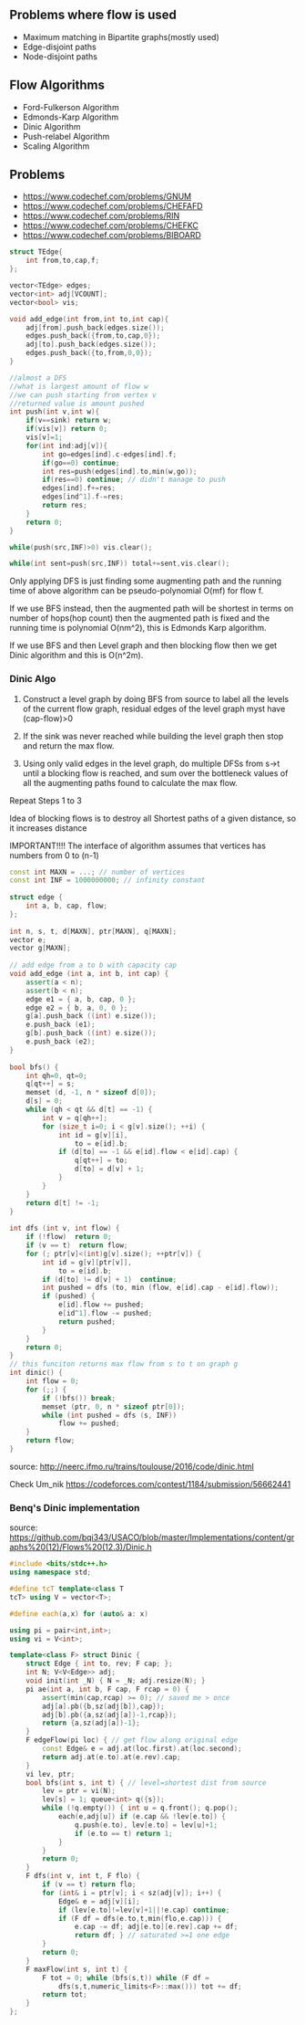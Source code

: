 ## Problems where flow is used
* Maximum matching in Bipartite graphs(mostly used)
* Edge-disjoint paths
* Node-disjoint paths

## Flow Algorithms
* Ford-Fulkerson Algorithm
* Edmonds-Karp Algorithm
* Dinic Algorithm
* Push-relabel Algorithm
* Scaling Algorithm

## Problems
* https://www.codechef.com/problems/GNUM
* https://www.codechef.com/problems/CHEFAFD
* https://www.codechef.com/problems/RIN
* https://www.codechef.com/problems/CHEFKC
* https://www.codechef.com/problems/BIBOARD

```cpp
struct TEdge{
    int from,to,cap,f;
};

vector<TEdge> edges;
vector<int> adj[VCOUNT];
vector<bool> vis;

void add_edge(int from,int to,int cap){
    adj[from].push_back(edges.size());
    edges.push_back({from,to,cap,0});
    adj[to].push_back(edges.size());
    edges.push_back({to,from,0,0});
}

//almost a DFS
//what is largest amount of flow w 
//we can push starting from vertex v
//returned value is amount pushed
int push(int v,int w){
    if(v==sink) return w;
    if(vis[v]) return 0;
    vis[v]=1;
    for(int ind:adj[v]){
        int go=edges[ind].c-edges[ind].f;
        if(go==0) continue;
        int res=push(edges[ind].to,min(w,go));
        if(res==0) continue; // didn't manage to push
        edges[ind].f+=res;
        edges[ind^1].f-=res;
        return res;
    }
    return 0;
}

while(push(src,INF)>0) vis.clear();

while(int sent=push(src,INF)) total+=sent,vis.clear();
```

Only applying DFS is just finding some augmenting path and the running time of above algorithm can be pseudo-polynomial O(mf) for flow f.

If we use BFS instead, then the augmented path will be shortest in terms on number of hops(hop count) then the augmented path is fixed and the running time is polynomial
O(nm^2), this is Edmonds Karp algorithm.

If we use BFS and then Level graph and then blocking flow then we get Dinic algorithm and this is O(n^2m).


### Dinic Algo

1. Construct a level graph by doing BFS from source to label all the levels of the current flow graph, residual edges of the level graph myst have (cap-flow)>0

2. If the sink was never reached while building the level graph then stop and return the max flow.

3. Using only valid edges in the level graph, do multiple DFSs from s->t until a blocking flow is reached, and sum over the  bottleneck values of all the augmenting paths found to calculate the max flow.

Repeat Steps 1 to 3

Idea of blocking flows is to destroy all Shortest paths of a given distance, so it increases distance

IMPORTANT!!!! The interface of algorithm assumes that vertices has numbers from 0 to (n-1)

```cpp
const int MAXN = ...; // number of vertices
const int INF = 1000000000; // infinity constant
 
struct edge {
	int a, b, cap, flow;
};
 
int n, s, t, d[MAXN], ptr[MAXN], q[MAXN];
vector e;
vector g[MAXN];
 
// add edge from a to b with capacity cap
void add_edge (int a, int b, int cap) {
	assert(a < n);
	assert(b < n);
	edge e1 = { a, b, cap, 0 };
	edge e2 = { b, a, 0, 0 };
	g[a].push_back ((int) e.size());
	e.push_back (e1);
	g[b].push_back ((int) e.size());
	e.push_back (e2);
}
 
bool bfs() {
	int qh=0, qt=0;
	q[qt++] = s;
	memset (d, -1, n * sizeof d[0]);
	d[s] = 0;
	while (qh < qt && d[t] == -1) {
		int v = q[qh++];
		for (size_t i=0; i < g[v].size(); ++i) {
			int id = g[v][i],
				to = e[id].b;
			if (d[to] == -1 && e[id].flow < e[id].cap) {
				q[qt++] = to;
				d[to] = d[v] + 1;
			}
		}
	}
	return d[t] != -1;
}
 
int dfs (int v, int flow) {
	if (!flow)  return 0;
	if (v == t)  return flow;
	for (; ptr[v]<(int)g[v].size(); ++ptr[v]) {
		int id = g[v][ptr[v]],
			to = e[id].b;
		if (d[to] != d[v] + 1)  continue;
		int pushed = dfs (to, min (flow, e[id].cap - e[id].flow));
		if (pushed) {
			e[id].flow += pushed;
			e[id^1].flow -= pushed;
			return pushed;
		}
	}
	return 0;
}
// this funciton returns max flow from s to t on graph g
int dinic() {
	int flow = 0;
	for (;;) {
		if (!bfs()) break;
		memset (ptr, 0, n * sizeof ptr[0]);
		while (int pushed = dfs (s, INF))
			flow += pushed;
	}
	return flow;
}
```

source: http://neerc.ifmo.ru/trains/toulouse/2016/code/dinic.html

Check Um_nik https://codeforces.com/contest/1184/submission/56662441


### Benq's Dinic implementation

source: https://github.com/bqi343/USACO/blob/master/Implementations/content/graphs%20(12)/Flows%20(12.3)/Dinic.h

```cpp
#include <bits/stdc++.h>
using namespace std;

#define tcT template<class T
tcT> using V = vector<T>;

#define each(a,x) for (auto& a: x)

using pi = pair<int,int>;
using vi = V<int>;

template<class F> struct Dinic {
	struct Edge { int to, rev; F cap; };
	int N; V<V<Edge>> adj;
	void init(int _N) { N = _N; adj.resize(N); }
	pi ae(int a, int b, F cap, F rcap = 0) { 
		assert(min(cap,rcap) >= 0); // saved me > once
		adj[a].pb({b,sz(adj[b]),cap});
		adj[b].pb({a,sz(adj[a])-1,rcap});
		return {a,sz(adj[a])-1};
	}
	F edgeFlow(pi loc) { // get flow along original edge
		const Edge& e = adj.at(loc.first).at(loc.second);
		return adj.at(e.to).at(e.rev).cap;
	}
	vi lev, ptr;
	bool bfs(int s, int t) { // level=shortest dist from source
		lev = ptr = vi(N);
		lev[s] = 1; queue<int> q({s});
		while (!q.empty()) { int u = q.front(); q.pop();
			each(e,adj[u]) if (e.cap && !lev[e.to]) {
				q.push(e.to), lev[e.to] = lev[u]+1;
				if (e.to == t) return 1;
			}
		}
		return 0;
	}
	F dfs(int v, int t, F flo) {
		if (v == t) return flo;
		for (int& i = ptr[v]; i < sz(adj[v]); i++) {
			Edge& e = adj[v][i];
			if (lev[e.to]!=lev[v]+1||!e.cap) continue;
			if (F df = dfs(e.to,t,min(flo,e.cap))) { 
				e.cap -= df; adj[e.to][e.rev].cap += df;
				return df; } // saturated >=1 one edge
		}
		return 0;
	}
	F maxFlow(int s, int t) {
		F tot = 0; while (bfs(s,t)) while (F df = 
			dfs(s,t,numeric_limits<F>::max())) tot += df;
		return tot;
	}
};
```
